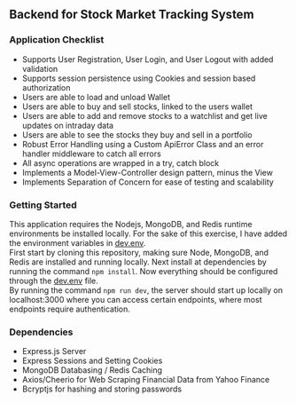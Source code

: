 
## Backend for Stock Market Tracking System  

### Application Checklist
- Supports User Registration, User Login, and User Logout with added validation
- Supports session persistence using Cookies and session based authorization
- Users are able to load and unload Wallet
- Users are able to buy and sell stocks, linked to the users wallet
- Users are able to add and remove stocks to a watchlist and get live updates on intraday data
- Users are able to see the stocks they buy and sell in a portfolio
- Robust Error Handling using a Custom ApiError Class and an error handler middleware to catch all errors
- All async operations are wrapped in a try, catch block
- Implements a Model-View-Controller design pattern, minus the View
- Implements Separation of Concern for ease of testing and scalability

### Getting Started
This application requires the Nodejs, MongoDB, and Redis runtime environments be installed locally. For the sake of this exercise, I have added the environment variables in [dev.env](./dev.env).  
First start by cloning this repository, making sure Node, MongoDB, and Redis are installed and running locally. Next install at dependencies by running the command `npm install`.
Now everything should be configured through the [dev.env](./dev.env) file.  
By running the command `npm run dev`, the server should start up locally on localhost:3000 where you can access certain endpoints, where most endpoints require authentication.

### Dependencies
- Express.js Server
- Express Sessions and Setting Cookies
- MongoDB Databasing / Redis Caching
- Axios/Cheerio for Web Scraping Financial Data from Yahoo Finance
- Bcryptjs for hashing and storing passwords

